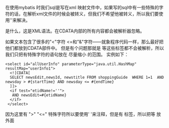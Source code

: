 在使用mybatis 时我们sql是写在xml 映射文件中，如果写的sql中有一些特殊的字符的话，在解析xml文件的时候会被转义，但我们不希望他被转义，所以我们要使用'<![CDATA[ ]]>'来解决。
<![CDATA[   ]]> 是什么，这是XML语法。在CDATA内部的所有内容都会被解析器忽略。
如果文本包含了很多的"<"字符 <=和"&"字符——就象程序代码一样，那么最好把他们都放到CDATA部件中。
但是有个问题那就是 <if test="">   </if>   <where>   </where>  <choose>  </choose>  <trim>  </trim> 等这些标签都不会被解析，所以我们只把有特殊字符的语句放在 <![CDATA[   ]]>  尽量缩小 <![CDATA[  ]]> 的范围。
实例如下：
```
<select id="allUserInfo" parameterType="java.util.HashMap" resultMap="userInfo1">  
  <![CDATA[  
  SELECT newsEdit,newsId, newstitle FROM shoppingGuide  WHERE 1=1  AND  newsday > #{startTime} AND newsday <= #{endTime}  
  ]]>  
  <if test="etidName!=''">  
   AND newsEdit=#{etidName}  
  </if>  
 </select>  
```
因为这里有 ">"  "<=" 特殊字符所以要使用' <![CDATA[   ]]> '来注释，但是有<if> 标签，所以把<if>等 放外面
